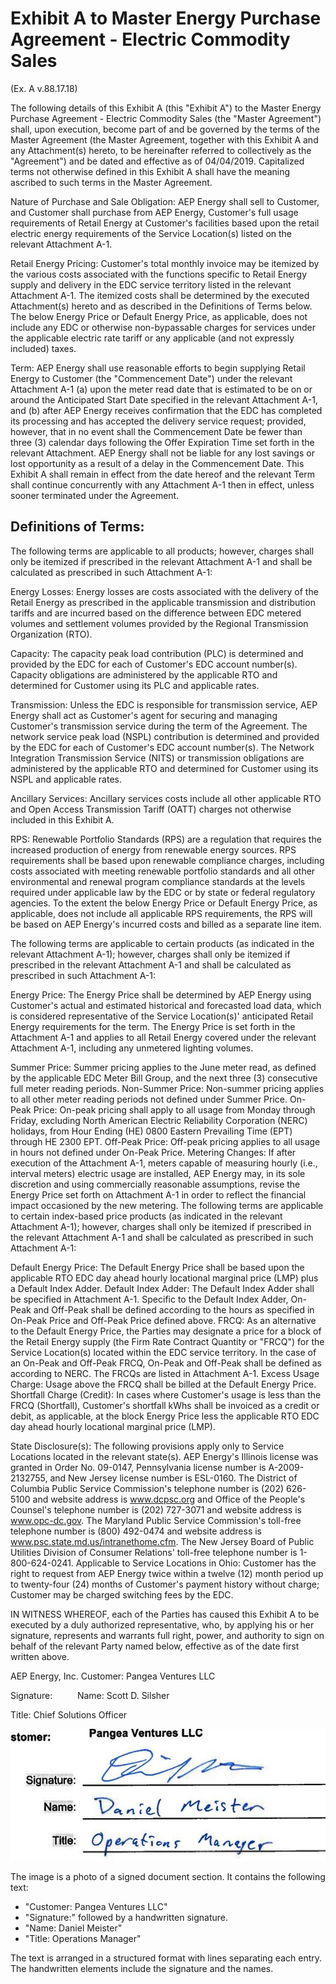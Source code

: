 # Exhibit A to Master Energy Purchase Agreement - Electric Commodity Sales 

(Ex. A v.88.17.18)

The following details of this Exhibit A (this "Exhibit A") to the Master Energy Purchase Agreement - Electric Commodity Sales (the "Master Agreement") shall, upon execution, become part of and be governed by the terms of the Master Agreement (the Master Agreement, together with this Exhibit A and any Attachment(s) hereto, to be hereinafter referred to collectively as the "Agreement") and be dated and effective as of 04/04/2019. Capitalized terms not otherwise defined in this Exhibit A shall have the meaning ascribed to such terms in the Master Agreement.

Nature of Purchase and Sale Obligation: AEP Energy shall sell to Customer, and Customer shall purchase from AEP Energy, Customer's full usage requirements of Retail Energy at Customer's facilities based upon the retail electric energy requirements of the Service Location(s) listed on the relevant Attachment A-1.

Retail Energy Pricing: Customer's total monthly invoice may be itemized by the various costs associated with the functions specific to Retail Energy supply and delivery in the EDC service territory listed in the relevant Attachment A-1. The itemized costs shall be determined by the executed Attachment(s) hereto and as described in the Definitions of Terms below. The below Energy Price or Default Energy Price, as applicable, does not include any EDC or otherwise non-bypassable charges for services under the applicable electric rate tariff or any applicable (and not expressly included) taxes.

Term: AEP Energy shall use reasonable efforts to begin supplying Retail Energy to Customer (the "Commencement Date") under the relevant Attachment A-1 (a) upon the meter read date that is estimated to be on or around the Anticipated Start Date specified in the relevant Attachment A-1, and (b) after AEP Energy receives confirmation that the EDC has completed its processing and has accepted the delivery service request; provided, however, that in no event shall the Commencement Date be fewer than three (3) calendar days following the Offer Expiration Time set forth in the relevant Attachment. AEP Energy shall not be liable for any lost savings or lost opportunity as a result of a delay in the Commencement Date. This Exhibit A shall remain in effect from the date hereof and the relevant Term shall continue concurrently with any Attachment A-1 then in effect, unless sooner terminated under the Agreement.

## Definitions of Terms:

The following terms are applicable to all products; however, charges shall only be itemized if prescribed in the relevant Attachment A-1 and shall be calculated as prescribed in such Attachment A-1:

Energy Losses: Energy losses are costs associated with the delivery of the Retail Energy as prescribed in the applicable transmission and distribution tariffs and are incurred based on the difference between EDC metered volumes and settlement volumes provided by the Regional Transmission Organization (RTO).

Capacity: The capacity peak load contribution (PLC) is determined and provided by the EDC for each of Customer's EDC account number(s). Capacity obligations are administered by the applicable RTO and determined for Customer using its PLC and applicable rates.

Transmission: Unless the EDC is responsible for transmission service, AEP Energy shall act as Customer's agent for securing and managing Customer's transmission service during the term of the Agreement. The network service peak load (NSPL) contribution is determined and provided by the EDC for each of Customer's EDC account number(s). The Network Integration Transmission Service (NITS) or transmission obligations are administered by the applicable RTO and determined for Customer using its NSPL and applicable rates.

Ancillary Services: Ancillary services costs include all other applicable RTO and Open Access Transmission Tariff (OATT) charges not otherwise included in this Exhibit A.

RPS: Renewable Portfolio Standards (RPS) are a regulation that requires the increased production of energy from renewable energy sources. RPS requirements shall be based upon renewable compliance charges, including costs associated with meeting renewable portfolio standards and all other environmental and renewal program compliance standards at the levels required under applicable law by the EDC or by state or federal regulatory agencies. To the extent the below Energy Price or Default Energy Price, as applicable, does not include all applicable RPS requirements, the RPS will be based on AEP Energy's incurred costs and billed as a separate line item.

The following terms are applicable to certain products (as indicated in the relevant Attachment A-1); however, charges shall only be itemized if prescribed in the relevant Attachment A-1 and shall be calculated as prescribed in such Attachment A-1:

Energy Price: The Energy Price shall be determined by AEP Energy using Customer's actual and estimated historical and forecasted load data, which is considered representative of the Service Location(s)' anticipated Retail Energy requirements for the term. The Energy Price is set forth in the Attachment A-1 and applies to all Retail Energy covered under the relevant Attachment A-1, including any unmetered lighting volumes.

Summer Price: Summer pricing applies to the June meter read, as defined by the applicable EDC Meter Bill Group, and the next three (3) consecutive full meter reading periods.
Non-Summer Price: Non-summer pricing applies to all other meter reading periods not defined under Summer Price.
On-Peak Price: On-peak pricing shall apply to all usage from Monday through Friday, excluding North American Electric Reliability Corporation (NERC) holidays, from Hour Ending (HE) 0800 Eastern Prevailing Time (EPT) through HE 2300 EPT.
Off-Peak Price: Off-peak pricing applies to all usage in hours not defined under On-Peak Price.
Metering Changes: If after execution of the Attachment A-1, meters capable of measuring hourly (i.e., interval meters) electric usage are installed, AEP Energy may, in its sole discretion and using commercially reasonable assumptions, revise the Energy Price set forth on Attachment A-1 in order to reflect the financial impact occasioned by the new metering.
The following terms are applicable to certain index-based price products (as indicated in the relevant Attachment A-1); however, charges shall only be itemized if prescribed in the relevant Attachment A-1 and shall be calculated as prescribed in such Attachment A-1:

Default Energy Price: The Default Energy Price shall be based upon the applicable RTO EDC day ahead hourly locational marginal price (LMP) plus a Default Index Adder.
Default Index Adder: The Default Index Adder shall be specified in Attachment A-1. Specific to the Default Index Adder, On-Peak and Off-Peak shall be defined according to the hours as specified in On-Peak Price and Off-Peak Price defined above.
FRCQ: As an alternative to the Default Energy Price, the Parties may designate a price for a block of the Retail Energy supply (the Firm Rate Contract Quantity or "FRCQ") for the Service Location(s) located within the EDC service territory. In the case of an On-Peak and Off-Peak FRCQ, On-Peak and Off-Peak shall be defined as according to NERC. The FRCQs are listed in Attachment A-1.
Excess Usage Charge: Usage above the FRCQ shall be billed at the Default Energy Price.
Shortfall Charge (Credit): In cases where Customer's usage is less than the FRCQ (Shortfall), Customer's shortfall kWhs shall be invoiced as a credit or debit, as applicable, at the block Energy Price less the applicable RTO EDC day ahead hourly locational marginal price (LMP).

State Disclosure(s): The following provisions apply only to Service Locations located in the relevant state(s). AEP Energy's Illinois license was granted in Order No. 09-0147, Pennsylvania license number is A-2009-2132755, and New Jersey license number is ESL-0160. The District of Columbia Public Service Commission's telephone number is (202) 626-5100 and website address is www.dcpsc.org and Office of the People's Counsel's telephone number is (202) 727-3071 and website address is www.opc-dc.gov. The Maryland Public Service Commission's toll-free telephone number is (800) 492-0474 and website address is www.psc.state.md.us/intranethome.cfm. The New Jersey Board of Public Utilities Division of Consumer Relations' toll-free telephone number is 1-800-624-0241. Applicable to Service Locations in Ohio: Customer has the right to request from AEP Energy twice within a twelve (12) month period up to twenty-four (24) months of Customer's payment history without charge; Customer may be charged switching fees by the EDC.

IN WITNESS WHEREOF, each of the Parties has caused this Exhibit A to be executed by a duly authorized representative, who, by applying his or her signature, represents and warrants full right, power, and authority to sign on behalf of the relevant Party named below, effective as of the date first written above.

AEP Energy, Inc.
Customer: Pangea Ventures LLC

Signature: $\qquad$
Name: Scott D. Silsher

Title: Chief Solutions Officer

![](images/img-0.jpeg)

The image is a photo of a signed document section. It contains the following text:

- "Customer: Pangea Ventures LLC"
- "Signature:" followed by a handwritten signature.
- "Name: Daniel Meister"
- "Title: Operations Manager"

The text is arranged in a structured format with lines separating each entry. The handwritten elements include the signature and the names.

